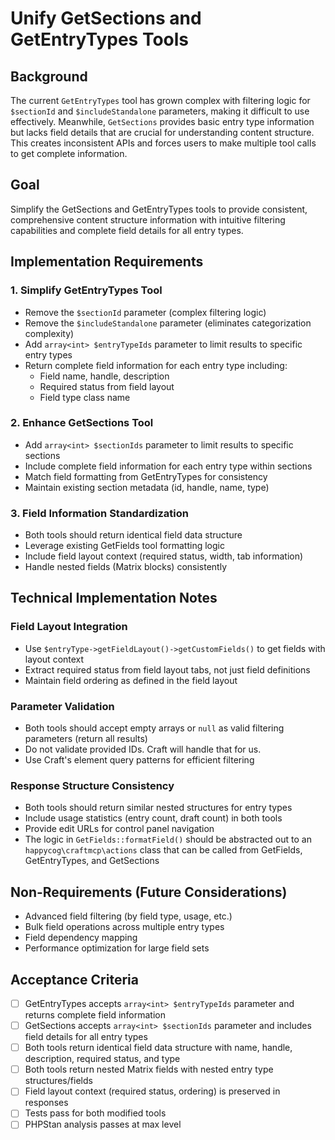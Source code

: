 # Unify GetSections and GetEntryTypes Tools

## Background

The current `GetEntryTypes` tool has grown complex with filtering logic for `$sectionId` and `$includeStandalone` parameters, making it difficult to use effectively. Meanwhile, `GetSections` provides basic entry type information but lacks field details that are crucial for understanding content structure. This creates inconsistent APIs and forces users to make multiple tool calls to get complete information.

## Goal

Simplify the GetSections and GetEntryTypes tools to provide consistent, comprehensive content structure information with intuitive filtering capabilities and complete field details for all entry types.

## Implementation Requirements

### 1. Simplify GetEntryTypes Tool
- Remove the `$sectionId` parameter (complex filtering logic)
- Remove the `$includeStandalone` parameter (eliminates categorization complexity)
- Add `array<int> $entryTypeIds` parameter to limit results to specific entry types
- Return complete field information for each entry type including:
  - Field name, handle, description
  - Required status from field layout
  - Field type class name

### 2. Enhance GetSections Tool
- Add `array<int> $sectionIds` parameter to limit results to specific sections
- Include complete field information for each entry type within sections
- Match field formatting from GetEntryTypes for consistency
- Maintain existing section metadata (id, handle, name, type)

### 3. Field Information Standardization
- Both tools should return identical field data structure
- Leverage existing GetFields tool formatting logic
- Include field layout context (required status, width, tab information)
- Handle nested fields (Matrix blocks) consistently

## Technical Implementation Notes

### Field Layout Integration
- Use `$entryType->getFieldLayout()->getCustomFields()` to get fields with layout context
- Extract required status from field layout tabs, not just field definitions
- Maintain field ordering as defined in the field layout

### Parameter Validation
- Both tools should accept empty arrays or `null` as valid filtering parameters (return all results)
- Do not validate provided IDs. Craft will handle that for us.
- Use Craft's element query patterns for efficient filtering

### Response Structure Consistency
- Both tools should return similar nested structures for entry types
- Include usage statistics (entry count, draft count) in both tools
- Provide edit URLs for control panel navigation
- The logic in `GetFields::formatField()` should be abstracted out to an `happycog\craftmcp\actions` class that can be called from GetFields, GetEntryTypes, and GetSections

## Non-Requirements (Future Considerations)

- Advanced field filtering (by field type, usage, etc.)
- Bulk field operations across multiple entry types
- Field dependency mapping
- Performance optimization for large field sets

## Acceptance Criteria

- [ ] GetEntryTypes accepts `array<int> $entryTypeIds` parameter and returns complete field information
- [ ] GetSections accepts `array<int> $sectionIds` parameter and includes field details for all entry types
- [ ] Both tools return identical field data structure with name, handle, description, required status, and type
- [ ] Both tools return nested Matrix fields with nested entry type structures/fields
- [ ] Field layout context (required status, ordering) is preserved in responses
- [ ] Tests pass for both modified tools
- [ ] PHPStan analysis passes at max level
